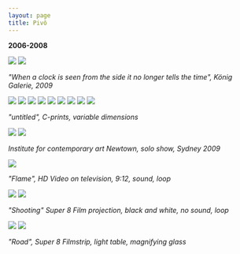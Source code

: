 ```yaml
---
layout: page
title: Pivô
---
```


**2006-2008**

<img src="/public/Screen Shot 2018-03-07 at 11.43.36.png">

<img src="/public/Screen Shot 2018-03-07 at 11.52.02.jpg">

_"When a clock is seen from the side it no longer tells the time", König Galerie, 2009_

<img src="/public/Screen Shot 2018-03-07 at 11.43.36.png">

<img src="/public/vela.jpg">

<img src="/public/peixe vulto.jpg">

<img src="/public/sr. joao.jpg">

<img src="/public/Sra Manuela.jpg">

<img src="/public/2017 oneeyedroom focado2-FINAL.jpg">

<img src="/public/homemespelho-druck-110x160.jpg">

<img src="/public/25atalho1_35mm.jpg">

<img src="/public/2017 madrid barajas limpo.jpg">

_"untitled", C-prints, variable dimensions_

<img src="/public/Screen Shot 2018-03-07 at 11.43.36.png">

<img src="/public/Screen Shot 2018-03-07 at 12.13.16.png">

_Institute for contemporary art Newtown, solo show, Sydney 2009_

<img src="/public/video vela.jpg">

_"Flame", HD Video on television, 9:12, sound, loop_ 

<img src="/public/Screen Shot 2018-03-07 at 11.43.36.png">

<img src="/public/super8 mesa.jpg">

_"Shooting" Super 8 Film projection, black and white, no sound, loop_

<img src="/public/Screen Shot 2018-03-07 at 11.43.36.png">

<img src="/public/Screen Shot 2018-03-07 at 14.16.40.png">

_"Road", Super 8 Filmstrip, light table, magnifying glass_


